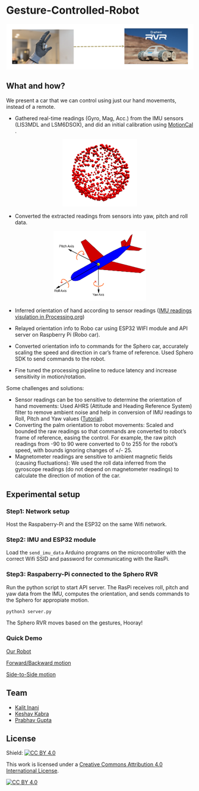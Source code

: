 # Gesture-Controlled-Robot

![Gesture Controlled Robot](./media/gesture_controlled_robot.png)

## What and how?
We present a car that we can control using just our hand movements, instead of a remote.

- Gathered real-time readings (Gyro, Mag, Acc.) from the IMU sensors (LIS3MDL and LSM6DSOX), and did an initial calibration using [MotionCal](https://learn.adafruit.com/adafruit-sensorlab-magnetometer-calibration/magnetic-calibration-with-motioncal) .

<div align="center">
  <img src="./media/imu_calibration.png" alt="IMU Calibration" width="200">
</div>

- Converted the extracted readings from sensors into yaw, pitch and roll data. 

<div align="center">
  <img src="./media/yaw_pitch_roll.svg" alt="Illustration of Yaw/Pitch/Roll" width="250">
</div>

- Inferred orientation of hand according to sensor readings ([IMU readings visulation in Processing.org](./media/vid1.mp4))

- Relayed orientation info to Robo car using ESP32 WIFI module and API server on Raspberry Pi (Robo car).
- Converted orientation info to commands for the Sphero car, accurately scaling the speed and direction in car’s frame of reference. Used Sphero SDK to send commands to the robot.
- Fine tuned the processing pipeline to reduce latency and increase sensitivity in motion/rotation.

Some challenges and solutions:
- Sensor readings can be too sensitive to determine the orientation of hand movements: Used AHRS (Attitude and Heading Reference System) filter to remove ambient noise and help in conversion of IMU readings to Roll, Pitch and Yaw values ([Tutorial](https://learn.adafruit.com/how-to-fuse-motion-sensor-data-into-ahrs-orientation-euler-quaternions/overview)).
- Converting the palm orientation to robot movements: Scaled and bounded the raw readings so that commands are converted to robot’s frame of reference, easing the control. For example, the raw pitch readings from -90 to 90 were converted to 0 to 255 for the robot’s speed, with bounds ignoring changes of +/- 25.
- Magnetometer readings are sensitive to ambient magnetic fields (causing fluctuations): We used the roll data inferred from the gyroscope readings (do not depend on magnetometer readings) to calculate the direction of motion of the car.


## Experimental setup

### Step1: Network setup
Host the Raspaberry-Pi and the ESP32 on the same Wifi network.

### Step2: IMU and ESP32 module
Load the `send_imu_data` Arduino programs on the microcontroller with the correct Wifi SSID and password for communicating with the RasPi.

### Step3: Raspaberry-Pi connected to the Sphero RVR
Run the python script to start API server. The RasPi receives roll, pitch and yaw data from the IMU, computes the orientation, and sends commands to the Sphero for appropiate motion.
```bash
python3 server.py
```
The Sphero RVR moves based on the gestures, Hooray!

### Quick Demo

[Our Robot](./media/vid1.mp4) 

[Forward/Backward motion](./media/vid2.mp4)

[Side-to-Side motion](./media/vid3.mp4)

## Team 
- [Kalit Inani](https://github.com/Kalit31)
- [Keshav Kabra](https://github.com/everlearner)
- [Prabhav Gupta](https://github.com/PrabhavGupta24)


## License
Shield: [![CC BY 4.0][cc-by-shield]][cc-by]

This work is licensed under a
[Creative Commons Attribution 4.0 International License][cc-by].

[![CC BY 4.0][cc-by-image]][cc-by]

[cc-by]: http://creativecommons.org/licenses/by/4.0/
[cc-by-image]: https://i.creativecommons.org/l/by/4.0/88x31.png
[cc-by-shield]: https://img.shields.io/badge/License-CC%20BY%204.0-lightgrey.svg